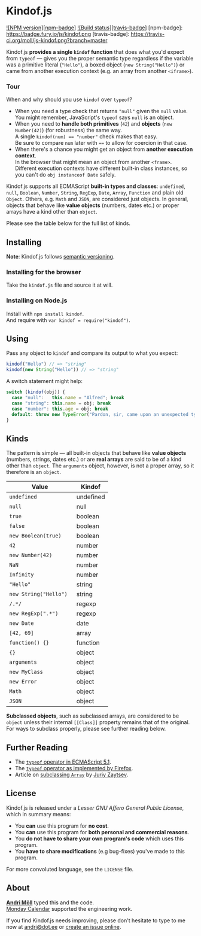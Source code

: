 Kindof.js
=========
[![NPM version][npm-badge]](http://badge.fury.io/js/kindof)
[![Build status][travis-badge]](https://travis-ci.org/moll/js-kindof)
[npm-badge]: https://badge.fury.io/js/kindof.png
[travis-badge]: https://travis-ci.org/moll/js-kindof.png?branch=master

Kindof.js **provides a single `kindof` function** that does what you'd expect
from `typeof` — gives you the proper semantic type regardless if the variable
was a primitive literal (`"Hello"`), a boxed object (`new String("Hello")`) or
came from another execution context (e.g. an array from another `<iframe>`).

### Tour
When and why should you use `kindof` over `typeof`?

- When you need a type check that returns `"null"` given the `null` value.  
  You might remember, JavaScript's `typeof` says `null` is an object.
- When you need to **handle both primitives** (`42`) and **objects** (`new
  Number(42)`) (for robustness) the same way.  
  A single `kindof(num) == "number"` check makes that easy.  
  Be sure to compare `num` later with `==` to allow for coercion in that case.
- When there's a chance you might get an object from **another execution
  context**.  
  In the browser that might mean an object from another `<frame>`.  
  Different execution contexts have different built-in class instances, so you
  can't do `obj instanceof Date` safely.

Kindof.js supports all ECMAScript **built-in types and classes**: `undefined`,
`null`, `Boolean`, `Number`, `String`, `RegExp`, `Date`, `Array`, `Function` and
plain old `Object`. Others, e.g. `Math` and `JSON`, are considered just objects.
In general, objects that behave like **value objects** (numbers, dates etc.) or
proper arrays have a kind other than `object`.

Please see the table below for the full list of kinds.


Installing
----------
**Note**: Kindof.js follows [semantic versioning](http://semver.org/).

### Installing for the browser
Take the `kindof.js` file and source it at will.

### Installing on Node.js
Install with `npm install kindof`.  
And require with `var kindof = require("kindof")`.


Using
-----
Pass any object to `kindof` and compare its output to what you expect:
```javascript
kindof("Hello") // => "string"
kindof(new String("Hello")) // => "string"
```

A switch statement might help:
```javascript
switch (kindof(obj)) {
  case "null":   this.name = "Alfred"; break
  case "string": this.name = obj; break
  case "number": this.age = obj; break
  default: throw new TypeError("Pardon, sir, came upon an unexpected type.")
}
```


Kinds
-----
The pattern is simple — all built-in objects that behave like **value objects**
(numbers, strings, dates etc.) or are **real arrays** are said to be of a kind
other than `object`. The `arguments` object, however, is not a proper array, so
it therefore is an `object`.

Value                 | Kindof
----------------------|----------
`undefined           `| undefined
`null                `| null
`true                `| boolean
`false               `| boolean
`new Boolean(true)   `| boolean
`42                  `| number
`new Number(42)      `| number
`NaN                 `| number
`Infinity            `| number
`"Hello"             `| string
`new String("Hello") `| string
`/.*/                `| regexp
`new RegExp(".*")    `| regexp
`new Date            `| date
`[42, 69]            `| array
`function() {}       `| function
`{}                  `| object
`arguments           `| object
`new MyClass         `| object
`new Error           `| object
`Math                `| object
`JSON                `| object

**Subclassed objects**, such as subclassed arrays, are considered to be `object`
unless their internal `[[Class]]` property remains that of the original. For
ways to subclass properly, please see further reading below.


Further Reading
---------------
- The [`typeof` operator in ECMAScript 5.1][typeof-ecma].
- The [`typeof` operator as implemented by Firefox][typeof-firefox].
- Article on [subclassing `Array`][subclass] by [Juriy Zaytsev][juriy].

[typeof-ecma]: http://www.ecma-international.org/ecma-262/5.1/#sec-11.4.3
[typeof-firefox]: https://developer.mozilla.org/en-US/docs/Web/JavaScript/Reference/Operators/typeof
[subclass]: http://perfectionkills.com/how-ecmascript-5-still-does-not-allow-to-subclass-an-array/
[juriy]: http://perfectionkills.com


License
-------
Kindof.js is released under a *Lesser GNU Affero General Public License*, which
in summary means:

- You **can** use this program for **no cost**.
- You **can** use this program for **both personal and commercial reasons**.
- You **do not have to share your own program's code** which uses this program.
- You **have to share modifications** (e.g bug-fixes) you've made to this
  program.

For more convoluted language, see the `LICENSE` file.


About
-----
**[Andri Möll](http://themoll.com)** typed this and the code.  
[Monday Calendar](https://mondayapp.com) supported the engineering work.

If you find Kindof.js needs improving, please don't hesitate to type to me now
at [andri@dot.ee][email] or [create an issue online][issues].

[email]: mailto:andri@dot.ee
[issues]: https://github.com/moll/js-kindof/issues

